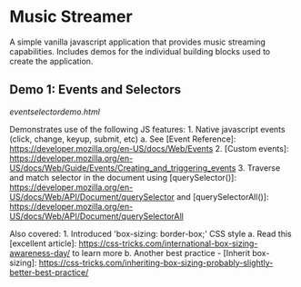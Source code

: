 Music Streamer
===============

A simple vanilla javascript application that provides music streaming capabilities.
Includes demos for the individual building blocks used to create the application.

Demo 1: Events and Selectors
----------------------------
*eventselectordemo.html*

Demonstrates use of the following JS features:
    1. Native javascript events (click, change, keyup, submit, etc)
        a. See [Event Reference]: https://developer.mozilla.org/en-US/docs/Web/Events 
    2. [Custom events]: https://developer.mozilla.org/en-US/docs/Web/Guide/Events/Creating_and_triggering_events
    3. Traverse and match selector in the document using [querySelector()]: https://developer.mozilla.org/en-US/docs/Web/API/Document/querySelector
        and [querySelectorAll()]: https://developer.mozilla.org/en-US/docs/Web/API/Document/querySelectorAll
        
Also covered:
    1. Introduced 'box-sizing: border-box;' CSS style
        a. Read this [excellent article]: https://css-tricks.com/international-box-sizing-awareness-day/ to learn more
        b. Another best practice - [Inherit box-sizing]: https://css-tricks.com/inheriting-box-sizing-probably-slightly-better-best-practice/